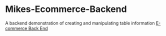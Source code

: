 # Mikes-Ecommerce-Backend
A backend demonstration of creating and manipulating table information
[E-commerce Back End](https://drive.google.com/file/d/1INJYidwSg4WQ0M9MJrQNbCum1kLhoGcC/view)

